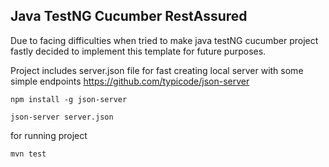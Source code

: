 ## Java TestNG Cucumber RestAssured

Due to facing difficulties when tried to make java testNG cucumber project fastly decided to implement this template for future purposes. 

Project includes server.json file for fast creating local server with some simple endpoints
https://github.com/typicode/json-server

`npm install -g json-server`

`json-server server.json`

for running project

`mvn test`
